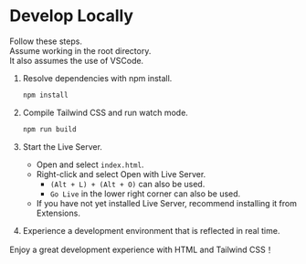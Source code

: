 # Develop Locally

Follow these steps.  
Assume working in the root directory.  
It also assumes the use of VSCode.

1. Resolve dependencies with npm install.

   ```bash
   npm install
   ```

2. Compile Tailwind CSS and run watch mode.

   ```bash
   npm run build
   ```

3. Start the Live Server.

   - Open and select `index.html`.
   - Right-click and select Open with Live Server.
     - `(Alt + L) + (Alt + O)` can also be used.
     - `Go Live` in the lower right corner can also be used.
   - If you have not yet installed Live Server, recommend installing it from Extensions.

4. Experience a development environment that is reflected in real time.

Enjoy a great development experience with HTML and Tailwind CSS！
